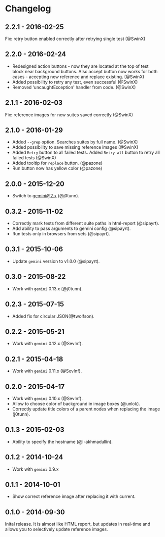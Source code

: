 # Changelog

## 2.2.1 - 2016-02-25

Fix: retry button enabled correctly after retrying single test (@SwinX)

## 2.2.0 - 2016-02-24

* Redesigned action buttons - now they are located at the top of test block near background buttons. Also accept button now works for both cases - accepting new reference and replace existing. (@SwinX)
* Added possibility to retry any test, even successful (@SwinX)
* Removed 'uncaughtException' handler from code. (@SwinX)

## 2.1.1 - 2016-02-03

Fix: reference images for new suites saved correctly (@SwinX) 

## 2.1.0 - 2016-01-29

* Added `--grep` option. Searches suites by full name. (@SwinX)
* Added possibility to save missing reference images (@SwinX)
* Added `Retry` button to all failed tests. Added `Retry all` button to retry all failed tests (@SwinX)
* Added tooltip for `replace` button. (@pazone)
* Run button now has yellow color (@pazone)

## 2.0.0 - 2015-12-20

* Switch to gemini@2.x (@j0tunn).

## 0.3.2 - 2015-11-02

* Correctly mark tests from different suite paths in html-report (@sipayrt).
* Add ability to pass arguments to gemini config (@sipayrt).
* Run tests only in browsers from sets (@sipayrt).

## 0.3.1 - 2015-10-06

* Update `gemini` version to v1.0.0 (@sipayrt).

## 0.3.0 - 2015-08-22

* Work with `gemini` 0.13.x (@j0tunn).

## 0.2.3 - 2015-07-15

* Added fix for circular JSON(@twolfson).

## 0.2.2 - 2015-05-21

* Work with `gemini` 0.12.x (@SevInf).

## 0.2.1 - 2015-04-18

* Work with `gemini` 0.11.x (@SevInf).

## 0.2.0 - 2015-04-17

* Work with `gemini` 0.10.x (@SevInf).
* Allow to choose color of background in image boxes (@unlok).
* Correctly update title colors of a parent nodes when replacing
  the image (j0tunn).

## 0.1.3 - 2015-02-03

* Ability to specify the hostname (@i-akhmadullin).

## 0.1.2 - 2014-10-24

* Work with `gemini` 0.9.x

## 0.1.1 - 2014-10-01

* Show correct reference image after replacing it with current.

## 0.1.0 - 2014-09-30

Inital release. It is almost like HTML report, but updates in real-time
and allows you to selectively update reference images.
